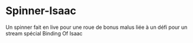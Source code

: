# Spinner-Isaac
Un spinner fait en live pour une roue de bonus malus liée à un défi pour un stream spécial Binding Of Isaac
